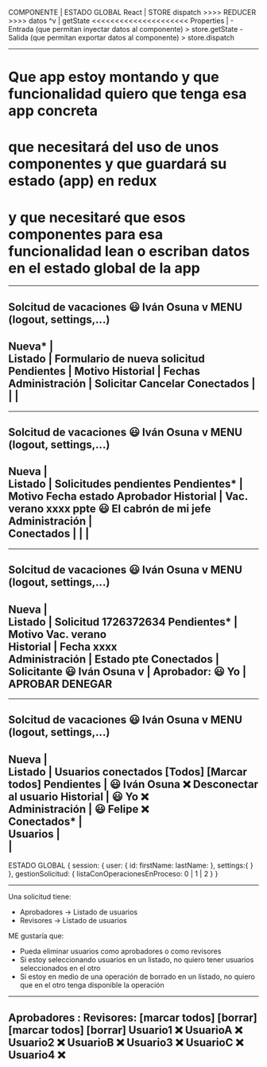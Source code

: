 
COMPONENTE                 |                                         ESTADO GLOBAL
 React                     |          STORE dispatch     >>>>  REDUCER    >>>>    datos
  ^v                       |                getState     <<<<<<<<<<<<<<<<<<<<<
 Properties                |
    - Entrada (que permitan inyectar datos al componente) > store.getState
    - Salida  (que permitan exportar datos al componente) > store.dispatch

---

# Que app estoy montando y que funcionalidad quiero que tenga esa app concreta
# que necesitará del uso de unos componentes y que guardará su estado (app) en redux
# y que necesitaré que esos componentes para esa funcionalidad lean o escriban datos en el estado global de la app

-------------------------------------------------------------------------------------
 Solcitud de vacaciones                                      😃 Iván Osuna       v MENU (logout, settings,...)
-------------------------------------------------------------------------------------
Nueva*         |   
Listado        |   Formulario de nueva solicitud
  Pendientes   |     Motivo 
  Historial    |     Fechas
Administración |                    Solicitar    Cancelar
  Conectados   |
               |
               |
-------------------------------------------------------------------------------------


-------------------------------------------------------------------------------------
 Solcitud de vacaciones                                      😃 Iván Osuna       v MENU (logout, settings,...)
-------------------------------------------------------------------------------------
Nueva          |   
Listado        |   Solicitudes pendientes
  Pendientes*  |     Motivo           Fecha       estado         Aprobador
  Historial    |     Vac. verano       xxxx       ppte           😃 El cabrón de mi jefe
Administración |     
  Conectados   |
               |
               |
-------------------------------------------------------------------------------------


-------------------------------------------------------------------------------------
 Solcitud de vacaciones                                      😃 Iván Osuna       v MENU (logout, settings,...)
-------------------------------------------------------------------------------------
Nueva          |   
Listado        |   Solicitud 1726372634
  Pendientes*  |     Motivo           Vac. verano   
  Historial    |     Fecha            xxxx     
Administración |     Estado           pte
  Conectados   |     Solicitante      😃 Iván Osuna v
               |     Aprobador:       😃 Yo
               |                             APROBAR      DENEGAR
-------------------------------------------------------------------------------------


-------------------------------------------------------------------------------------
 Solcitud de vacaciones                                      😃 Iván Osuna       v MENU (logout, settings,...)
-------------------------------------------------------------------------------------
Nueva          |   
Listado        |   Usuarios conectados      [Todos]  [Marcar todos]
  Pendientes   |     😃 Iván Osuna   ❌         Desconectar al usuario
  Historial    |     😃 Yo           ❌         
Administración |     😃 Felipe       ❌         
  Conectados*  |    
  Usuarios     |    
               |    
-------------------------------------------------------------------------------------



ESTADO GLOBAL
{
   session: {
    user: {
      id:
      firstName:
      lastName:
    }, 
    settings:{
    }
   },
   gestionSolicitud: {
      listaConOperacionesEnProceso: 0 | 1 | 2 
   }
}

---

Una solicitud tiene:
- Aprobadores -> Listado de usuarios
- Revisores   -> Listado de usuarios

ME gustaría que: 
- Pueda eliminar usuarios como aprobadores o como revisores
- Si estoy seleccionando usuarios en un listado, no quiero tener usuarios seleccionados en el otro
- Si estoy en medio de una operación de borrado en un listado, no quiero que en el otro tenga disponible la operación


-------------------------------------------------------------------------------------------

Aprobadores :                                   Revisores:
 [marcar todos] [borrar]                         [marcar todos] [borrar]
   Usuario1   ❌                                      UsuarioA   ❌
   Usuario2   ❌                                      UsuarioB   ❌
   Usuario3   ❌                                      UsuarioC   ❌
   Usuario4   ❌ 
-------------------------------------------------------------------------------------------
